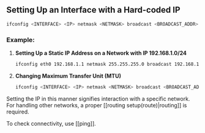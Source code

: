 
## Setting Up an Interface with a Hard-coded IP

```bash
ifconfig <INTERFACE> <IP> netmask <NETMASK> broadcast <BROADCAST_ADDR> <up/down>
```

### Example:

1. **Setting Up a Static IP Address on a Network with IP 192.168.1.0/24**
   ```bash
   ifconfig eth0 192.168.1.1 netmask 255.255.255.0 broadcast 192.168.1.255
   ```

2. **Changing Maximum Transfer Unit (MTU)**
   ```bash
   ifconfig <INTERFACE> <IP> netmask <NETMASK> broadcast <BROADCAST_ADDR> MTU <mtu_size_BYTE> <up/down>
   ```

Setting the IP in this manner signifies interaction with a specific network. For handling other networks, a proper [[routing setup(route)|routing]] is required.

To check connectivity, use [[ping]].
